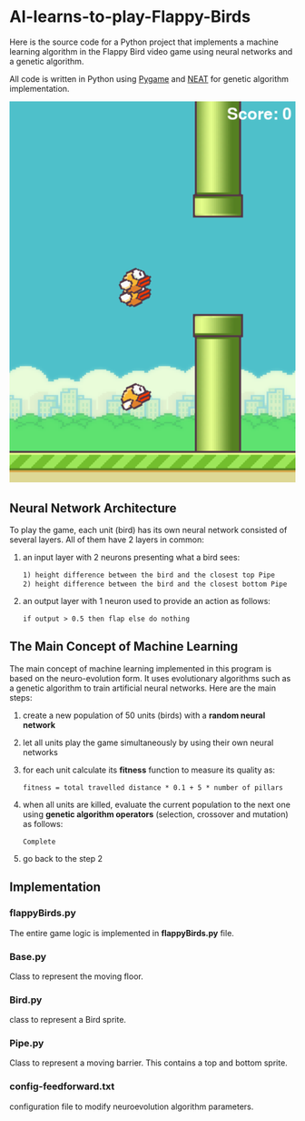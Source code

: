 # AI-learns-to-play-Flappy-Birds

Here is the source code for a Python project that implements a machine learning algorithm in the Flappy Bird video game using neural networks and a genetic algorithm. 

All code is written in Python using [Pygame](https://www.pygame.org/news) and [NEAT](https://neat-python.readthedocs.io/en/latest/) for genetic algorithm implementation.

![Flappy Bird](imgs/flappyBirds.PNG "Flappy Birds")

## Neural Network Architecture

To play the game, each unit (bird) has its own neural network consisted of several layers. All of them have 2 layers in common:
1. an input layer with 2 neurons presenting what a bird sees:
     
     ```
     1) height difference between the bird and the closest top Pipe
     2) height difference between the bird and the closest bottom Pipe
     ```
     
2. an output layer with 1 neuron used to provide an action as follows:
     
     ```
    if output > 0.5 then flap else do nothing
     ```
## The Main Concept of Machine Learning

The main concept of machine learning implemented in this program is based on the neuro-evolution form. It uses evolutionary algorithms such as a genetic algorithm to train artificial neural networks. Here are the main steps:

1. create a new population of 50 units (birds) with a **random neural network** 
2. let all units play the game simultaneously by using their own neural networks
3. for each unit calculate its **fitness** function to measure its quality as:

    ```
    fitness = total travelled distance * 0.1 + 5 * number of pillars
    ```
4. when all units are killed, evaluate the current population to the next one using **genetic algorithm operators** (selection, crossover and mutation) as follows:

    ```
    Complete
    ```
    
5. go back to the step 2

## Implementation

### flappyBirds.py
The entire game logic is implemented in **flappyBirds.py** file.

### Base.py
Class to represent the moving floor.

### Bird.py
class to represent a Bird sprite.

### Pipe.py
Class to represent a moving barrier. This contains a top and bottom sprite.

### config-feedforward.txt

configuration file to modify neuroevolution algorithm parameters.
